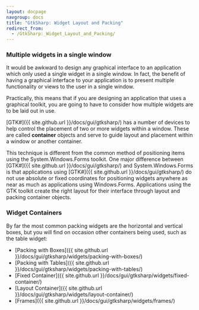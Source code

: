 ```yaml
---
layout: docpage
navgroup: docs
title: "GtkSharp: Widget Layout and Packing"
redirect_from:
  - /GtkSharp:_Widget_Layout_and_Packing/
---
```


### Multiple widgets in a single window

It would be awkward to design any graphical interface to an application which only used a single widget in a single window. In fact, the benefit of having a graphical interface to your application is to present multiple functionality or views to the user in a single window.

Practically, this means that if you are designing an application that uses a graphical toolkit, you are going to have to consider how multiple widgets are to be laid out in use.

[GTK\#]({{ site.github.url }}/docs/gui/gtksharp/) has a number of devices to help control the placement of two or more widgets within a window. These are called **container** objects and serve to guide layout and placement within a window or another container.

This technique is different from the common method of positioning items using the System.Windows.Forms toolkit. One major difference between [GTK\#]({{ site.github.url }}/docs/gui/gtksharp/) and System.Windows.Forms is that applications using [GTK\#]({{ site.github.url }}/docs/gui/gtksharp/) do not use absolute or fixed coordinates for positioning widgets anywhere as near as much as applications using Windows.Forms. Applications using the GTK toolkit create the right layout for their interface through layout and packing container objects.

### Widget Containers

By far the most common packing widgets are the horizontal and vertical boxes, but you will find on occasion other containers being used, such as the table widget:

-   [Packing with Boxes]({{ site.github.url }}/docs/gui/gtksharp/widgets/packing-with-boxes/)
-   [Packing with Tables]({{ site.github.url }}/docs/gui/gtksharp/widgets/packing-with-tables/)
-   [Fixed Container]({{ site.github.url }}/docs/gui/gtksharp/widgets/fixed-container/)
-   [Layout Container]({{ site.github.url }}/docs/gui/gtksharp/widgets/layout-container/)
-   [Frames]({{ site.github.url }}/docs/gui/gtksharp/widgets/frames/)



